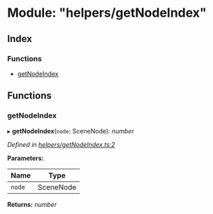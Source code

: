 
# Module: "helpers/getNodeIndex"

## Index

### Functions

* [getNodeIndex](_helpers_getnodeindex_.md#getnodeindex)

## Functions

###  getNodeIndex

▸ **getNodeIndex**(`node`: SceneNode): *number*

*Defined in [helpers/getNodeIndex.ts:2](https://github.com/figma-plugin-helper-functions/figma-plugin-helpers/blob/043ed21/src/helpers/getNodeIndex.ts#L2)*

**Parameters:**

Name | Type |
------ | ------ |
`node` | SceneNode |

**Returns:** *number*
